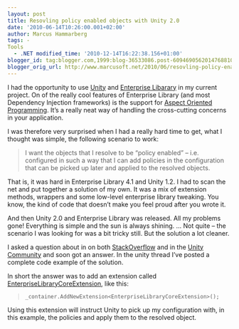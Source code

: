 ```yaml
---
layout: post
title: Resovling policy enabled objects with Unity 2.0
date: '2010-06-14T10:26:00.001+02:00'
author: Marcus Hammarberg
tags: -
Tools
  - .NET modified_time: '2010-12-14T16:22:38.156+01:00'
blogger_id: tag:blogger.com,1999:blog-36533086.post-6094690562014768810
blogger_orig_url: http://www.marcusoft.net/2010/06/resovling-policy-enabled-objects-with.html
---
```



I had the opportunity to use
<a href="http://unity.codeplex.com/" target="_blank">Unity</a> and
<a href="http://entlib.codeplex.com/" target="_blank">Enterprise
Libarary</a> in my current project. On of the really cool features of
Enterprise Library (and most Dependency Injection frameworks) is the
support for
<a href="http://en.wikipedia.org/wiki/Aspect-oriented_programming"
target="_blank">Aspect Oriented Programming</a>. It’s a really neat way
of handling the cross-cutting concerns in your application.

I was therefore very surprised when I had a really hard time to get,
what I thought was simple, the following scenario to work:

> I want the objects that I resolve to be “policy enabled” – i.e.
> configured in such a way that I can add policies in the configuration
> that can be picked up later and applied to the resolved objects.

That is, it was hard in Enterprise Library 4.1 and Unity 1.2. I had to
scan the net and put together a solution of my own. It was a mix of
extension methods, wrappers and some low-level enterprise library
tweaking. You know, the kind of code that doesn’t make you feel proud
after you wrote it.

And then Unity 2.0 and Enterprise Library was released. All my problems
gone! Everything is simple and the sun is always shining. … Not quite –
the scenario I was looking for was a bit tricky still. But the solution
a lot cleaner.

I asked a question about in on both
<a href="http://stackoverflow.com" target="_blank">StackOverflow</a> and
in the
<a href="http://unity.codeplex.com/Thread/View.aspx?ThreadId=215690"
target="_blank">Unity Community</a> and soon got an answer. In the unity
thread I’ve posted a complete code example of the solution.

In short the answer was to add an extension called <a
href="http://msdn.microsoft.com/en-us/library/ff650299.aspx#unityconfig_create"
target="_blank">EnterpriseLibraryCoreExtension</a>, like this:

> `_container.AddNewExtension<EnterpriseLibraryCoreExtension>();`

Using this extension will instruct Unity to pick up my configuration
with, in this example, the policies and apply them to the resolved
object.
